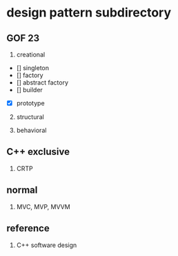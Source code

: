 # design pattern subdirectory

## GOF 23

1. creational
- [] singleton
- [] factory
- [] abstract factory
- [] builder
- [x] prototype

2. structural

3. behavioral

## C++ exclusive

1. CRTP

## normal

1. MVC, MVP, MVVM


## reference

1. C++ software design
